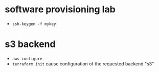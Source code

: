 # software provisioning lab
* `ssh-keygen -f mykey`

# s3 backend
* `aws configure`
* `terraform init` cause configuration of the requested backend "s3"
